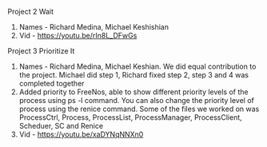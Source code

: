 Project 2 Wait
1. Names - Richard Medina, Michael Keshishian
2. Vid - https://youtu.be/rIn8L_DFwGs


Project 3 Prioritize It
1. Names - Richard Medina, Michael Keshian. We did equal contribution to the project. Michael did step 1, Richard fixed step 2, step 3 and 4 was completed together
2. Added priority to FreeNos, able to show different priority levels of the process using ps -l command. You can also change the priority level of process using the renice command. Some of the files we worked on was ProcessCtrl, Process, ProcessList, ProcessManager, ProcessClient, Scheduer, SC and Renice 
3. Vid - https://youtu.be/xaDYNqNNXn0
